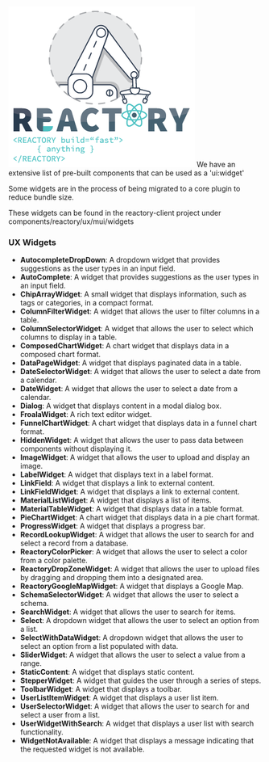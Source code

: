 ![Build Anything Fast](/branding/reactory-logo.png)
We have an extensive list of pre-built components that can be used as a 'ui:widget'

Some widgets are in the process of being migrated to a core plugin to reduce bundle size.

These widgets can be found in the reactory-client project under components/reactory/ux/mui/widgets 

### UX Widgets
* **AutocompleteDropDown**: A dropdown widget that provides suggestions as the user types in an input field.
* **AutoComplete**: A widget that provides suggestions as the user types in an input field.
* **ChipArrayWidget**: A small widget that displays information, such as tags or categories, in a compact format.
* **ColumnFilterWidget**: A widget that allows the user to filter columns in a table.
* **ColumnSelectorWidget**: A widget that allows the user to select which columns to display in a table.
* **ComposedChartWidget**: A chart widget that displays data in a composed chart format.
* **DataPageWidget**: A widget that displays paginated data in a table.
* **DateSelectorWidget**: A widget that allows the user to select a date from a calendar.
* **DateWidget**: A widget that allows the user to select a date from a calendar.
* **Dialog**: A widget that displays content in a modal dialog box.
* **FroalaWidget**: A rich text editor widget.
* **FunnelChartWidget**: A chart widget that displays data in a funnel chart format.
* **HiddenWidget**: A widget that allows the user to pass data between components without displaying it.
* **ImageWidget**: A widget that allows the user to upload and display an image.
* **LabelWidget**: A widget that displays text in a label format.
* **LinkField**: A widget that displays a link to external content.
* **LinkFieldWidget**: A widget that displays a link to external content.
* **MaterialListWidget**: A widget that displays a list of items.
* **MaterialTableWidget**: A widget that displays data in a table format.
* **PieChartWidget**: A chart widget that displays data in a pie chart format.
* **ProgressWidget**: A widget that displays a progress bar.
* **RecordLookupWidget**: A widget that allows the user to search for and select a record from a database.
* **ReactoryColorPicker**: A widget that allows the user to select a color from a color palette.
* **ReactoryDropZoneWidget**: A widget that allows the user to upload files by dragging and dropping them into a designated area.
* **ReactoryGoogleMapWidget**: A widget that displays a Google Map.
* **SchemaSelectorWidget**: A widget that allows the user to select a schema.
* **SearchWidget**: A widget that allows the user to search for items.
* **Select**: A dropdown widget that allows the user to select an option from a list.
* **SelectWithDataWidget**: A dropdown widget that allows the user to select an option from a list populated with data.
* **SliderWidget**: A widget that allows the user to select a value from a range.
* **StaticContent**: A widget that displays static content.
* **StepperWidget**: A widget that guides the user through a series of steps.
* **ToolbarWidget**: A widget that displays a toolbar.
* **UserListItemWidget**: A widget that displays a user list item.
* **UserSelectorWidget**: A widget that allows the user to search for and select a user from a list.
* **UserWidgetWithSearch**: A widget that displays a user list with search functionality.
* **WidgetNotAvailable**: A widget that displays a message indicating that the requested widget is not available.
